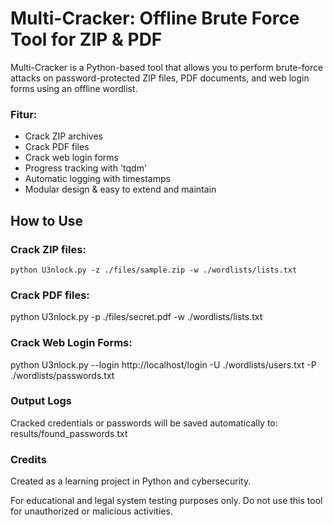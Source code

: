 # Multi-Cracker: Offline Brute Force Tool for ZIP & PDF

Multi-Cracker is a Python-based tool that allows you to perform brute-force attacks on password-protected ZIP files, PDF documents, and web login forms using an offline wordlist.

### Fitur:

- Crack ZIP archives
- Crack PDF files
- Crack web login forms
- Progress tracking with 'tqdm'
- Automatic logging with timestamps
- Modular design & easy to extend and maintain

## How to Use

### Crack ZIP files:
```python U3nlock.py -z ./files/sample.zip -w ./wordlists/lists.txt```

### Crack PDF files:
python U3nlock.py -p ./files/secret.pdf -w ./wordlists/lists.txt

### Crack Web Login Forms:
python U3nlock.py --login http://localhost/login -U ./wordlists/users.txt -P ./wordlists/passwords.txt

### Output Logs
Cracked credentials or passwords will be saved automatically to:
results/found_passwords.txt

### Credits 
Created as a learning project in Python and cybersecurity.

For educational and legal system testing purposes only.
Do not use this tool for unauthorized or malicious activities.
